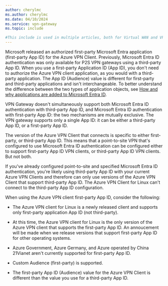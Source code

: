 ```yaml
---
author: cherylmc
ms.author: cherylmc
ms.date: 04/10/2024
ms.service: vpn-gateway
ms.topic: include

#This include is used in multiple articles, both for Virtual WAN and VPN Gateway. Before modifying, verify that any changes apply to all articles that use this include.
---
```

Microsoft released an authorized first-party Microsoft Entra application (first-party App ID) for the Azure VPN Client. Previously, Microsoft Entra ID authentication was only available for P2S VPN gateways using a third-party App ID. When you use a first-party Application ID (App ID), you don't need to authorize the Azure VPN client application, as you would with a third-party application. The App ID (Audience) value is different for first-party and third-party applications and isn't interchangeable. To better understand the difference between the two types of application objects, see [How and why applications are added to Microsoft Entra ID](https://learn.microsoft.com/entra/identity-platform/how-applications-are-added).

VPN Gateway doesn't simultaneously support both Microsoft Entra ID authentication with third-party App ID, and Microsoft Entra ID authentication with first-party App ID: the two mechanisms are mutually exclusive. The VPN gateway supports only a single App ID: it can be either a third-party App ID, or a first-party App ID.

The version of the Azure VPN Client that connects is specific to either first-party, or third-party App ID. This means that a point-to-site VPN that's configured to use Microsoft Entra ID authentication can be configured either to support first-party App ID VPN clients, or third-party App ID VPN clients. But not both.

If you've already configured point-to-site and specified Microsoft Entra ID authentication, you're likely using third-party App ID with your current Azure VPN Clients and therefore can only use versions of the Azure VPN Client that support third-party App ID. The Azure VPN Client for Linux can't connect to the third-party App ID configuration.

When using the Azure VPN client first-party App ID, consider the following:

* The Azure VPN client for Linux is a newly released client and supports only first-party application App ID (not third-party).

* At this time, the Azure VPN client for Linux is the only version of the Azure VPN client that supports the first-party App ID. An annoucement will be made when we release versions that support first-party App ID for other operating systems.

* Azure Government, Azure Germany, and Azure operated by China 21Vianet aren't currently supported for first-party App ID.

* Custom Audience (first-party) is supported.

* The first-party App ID (Audience) value for the Azure VPN Client is different than the value you use for a third-party App ID.